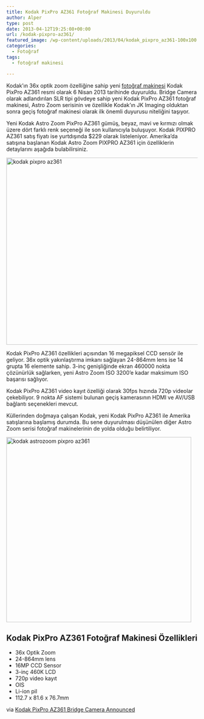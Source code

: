 ```yaml
---
title: Kodak PixPro AZ361 Fotoğraf Makinesi Duyuruldu
author: Alper
type: post
date: 2013-04-12T19:25:08+00:00
url: /kodak-pixpro-az361/
featured_image: /wp-content/uploads/2013/04/kodak_pixpro_az361-100x100.jpg
categories:
  - Fotoğraf
tags:
  - fotoğraf makinesi

---
```

Kodak&#8217;ın 36x optik zoom özelliğine sahip yeni [fotoğraf makinesi][1] Kodak PixPro AZ361 resmi olarak 6 Nisan 2013 tarihinde duyuruldu. Bridge Camera olarak adlandırılan SLR tipi gövdeye sahip yeni Kodak PixPro AZ361 fotoğraf makinesi, Astro Zoom serisinin ve özellikle Kodak&#8217;ın JK Imaging olduktan sonra geçiş fotoğraf makinesi olarak ilk önemli duyurusu niteliğini taşıyor.

Yeni Kodak Astro Zoom PixPro AZ361 gümüş, beyaz, mavi ve kırmızı olmak üzere dört farklı renk seçeneği ile son kullanıcıyla buluşuyor. Kodak PIXPRO AZ361 satış fiyatı ise yurtdışında $229 olarak listeleniyor. Amerika&#8217;da satışına başlanan Kodak Astro Zoom PIXPRO AZ361 için özelliklerin detaylarını aşağıda bulabilirsiniz.

[<img class="alignnone size-full wp-image-14854" alt="kodak pixpro az361" src="https://www.murekkep.org/wp-content/uploads/2013/04/kodak_pixpro_az361.jpg" width="600" height="492" srcset="https://www.murekkep.org/wp-content/uploads/2013/04/kodak_pixpro_az361.jpg 600w, https://www.murekkep.org/wp-content/uploads/2013/04/kodak_pixpro_az361-400x328.jpg 400w, https://www.murekkep.org/wp-content/uploads/2013/04/kodak_pixpro_az361-50x41.jpg 50w, https://www.murekkep.org/wp-content/uploads/2013/04/kodak_pixpro_az361-121x100.jpg 121w, https://www.murekkep.org/wp-content/uploads/2013/04/kodak_pixpro_az361-243x200.jpg 243w" sizes="(max-width: 600px) 100vw, 600px" />][2]

Kodak PixPro AZ361 özellikleri açısından 16 megapiksel CCD sensör ile geliyor. 36x optik yakınlaştırma imkanı sağlayan 24-864mm lens ise 14 grupta 16 elemente sahip. 3-inç genişliğinde ekran 460000 nokta çözünürlük sağlarken, yeni Astro Zoom ISO 3200&#8217;e kadar maksimum ISO başarısı sağlıyor.

Kodak PixPro AZ361 video kayıt özelliği olarak 30fps hızında 720p videolar çekebiliyor. 9 nokta AF sistemi bulunan geçiş kamerasının HDMI ve AV/USB bağlantı seçenekleri mevcut.

Küllerinden doğmaya çalışan Kodak, yeni Kodak PixPro AZ361 ile Amerika satışlarına başlamış durumda. Bu sene duyurulması düşünülen diğer Astro Zoom serisi fotoğraf makinelerinin de yolda olduğu belirtiliyor.

[<img class="alignnone size-full wp-image-14855" alt="kodak astrozoom pixpro az361" src="https://www.murekkep.org/wp-content/uploads/2013/04/kodak_pixpro_az361_color.jpg" width="487" height="487" srcset="https://www.murekkep.org/wp-content/uploads/2013/04/kodak_pixpro_az361_color.jpg 487w, https://www.murekkep.org/wp-content/uploads/2013/04/kodak_pixpro_az361_color-150x150.jpg 150w, https://www.murekkep.org/wp-content/uploads/2013/04/kodak_pixpro_az361_color-250x250.jpg 250w, https://www.murekkep.org/wp-content/uploads/2013/04/kodak_pixpro_az361_color-400x400.jpg 400w, https://www.murekkep.org/wp-content/uploads/2013/04/kodak_pixpro_az361_color-100x100.jpg 100w, https://www.murekkep.org/wp-content/uploads/2013/04/kodak_pixpro_az361_color-50x50.jpg 50w, https://www.murekkep.org/wp-content/uploads/2013/04/kodak_pixpro_az361_color-200x200.jpg 200w" sizes="(max-width: 487px) 100vw, 487px" />][3]

## Kodak PixPro AZ361 Fotoğraf Makinesi Özellikleri

  * 36x Optik Zoom
  * 24-864mm lens
  * 16MP CCD Sensor
  * 3-inç 460K LCD
  * 720p video kayıt
  * OIS
  * Li-ion pil
  * 112.7 x 81.6 x 76.7mm

via <a title="Kodak PixPro AZ361" href="http://www.dailycameranews.com/2013/04/kodak-pixpro-az361-bridge-camera/" rel="external dofollow">Kodak PixPro AZ361 Bridge Camera Announced</a>

 [1]: https://www.murekkep.org/kamera/ "fotoğraf makinesi"
 [2]: https://www.murekkep.org/wp-content/uploads/2013/04/kodak_pixpro_az361.jpg
 [3]: https://www.murekkep.org/wp-content/uploads/2013/04/kodak_pixpro_az361_color.jpg